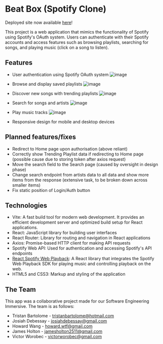 # Beat Box (Spotify Clone)

Deployed site now available [here](https://boxbeats.netlify.app/)!

This project is a web application that mimics the functionality of Spotify using Spotify's OAuth system. Users can authenticate with their Spotify accounts and access features such as browsing playlists, searching for songs, and playing music (click on a song to listen).

## Features

- User authentication using Spotify OAuth system
  ![image](https://github.com/vworo/Beat-Box/assets/106173556/d8fcf145-29af-45b6-9a04-2820e91f5d9d)

- Browse and display saved playlists
  ![image](https://github.com/vworo/Beat-Box/assets/106173556/18fae508-3177-4338-8984-3ecd4a79613f)

- Discover new songs with trending playlists
  ![image](https://github.com/vworo/Beat-Box/assets/106173556/b280f65d-ad64-49f5-8660-96de1da365f1)
  
- Search for songs and artists
  ![image](https://github.com/vworo/Beat-Box/assets/106173556/e5a160be-c785-4641-ab95-1c4105ede737)

- Play music tracks
  ![image](https://github.com/vworo/Beat-Box/assets/106173556/ba103a13-8fe1-47f4-a293-fb762dbec58d)

- Responsive design for mobile and desktop devices

## Planned features/fixes

- Redirect to Home page upon authorisation (above reliant)
- Correctly show Trending Playlist data if redirecting to Home page (possible cause due to storing token after axios request)
- Move the search field to the Search page (caused by oversight in design phase)
- Change search endpoint from artists data to all data and show more items from the response (extensive task, to be broken down across smaller items)
- Fix static position of Login/Auth button

## Technologies

- Vite: A fast build tool for modern web development. It provides an efficient development server and optimized build setup for React applications.
- React: JavaScript library for building user interfaces
- React Router: Library for routing and navigation in React applications
- Axios: Promise-based HTTP client for making API requests
- Spotify Web API: Used for authentication and accessing Spotify's API endpoints
- [React Spotify Web Playback](https://github.com/gilbarbara/react-spotify-web-playback): A React library that integrates the Spotify Web Playback SDK for playing music and controlling playback on the web.
- HTML5 and CSS3: Markup and styling of the application

## The Team

This app was a collaborative project made for our Software Engineering Immersive. The team is as follows:
- Tristan Bartolome - tristanbartolome@hotmail.com
- Josiah Debessay - josiahdebessay@gmail.com
- Howard Wang - howard.wtf@gmail.com
- James Holton - jamesholton2511@gmail.com
- Victor Worobec - victorworobec@gmail.com

